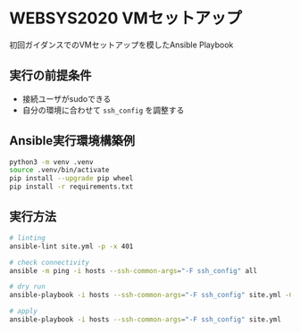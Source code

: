 # WEBSYS2020 VMセットアップ

初回ガイダンスでのVMセットアップを模したAnsible Playbook

## 実行の前提条件

- 接続ユーザがsudoできる
- 自分の環境に合わせて `ssh_config` を調整する

## Ansible実行環境構築例

```sh
python3 -m venv .venv
source .venv/bin/activate
pip install --upgrade pip wheel
pip install -r requirements.txt
```

## 実行方法

```sh
# linting
ansible-lint site.yml -p -x 401

# check connectivity
ansible -m ping -i hosts --ssh-common-args="-F ssh_config" all

# dry run
ansible-playbook -i hosts --ssh-common-args="-F ssh_config" site.yml -C

# apply
ansible-playbook -i hosts --ssh-common-args="-F ssh_config" site.yml
```
